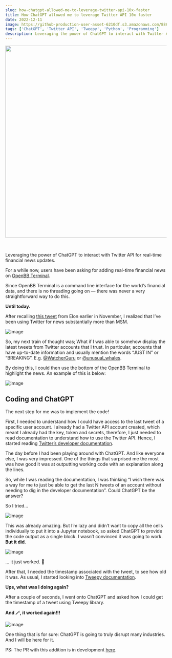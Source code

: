 ```yaml
---
slug: how-chatgpt-allowed-me-to-leverage-twitter-api-10x-faster
title: How ChatGPT allowed me to leverage Twitter API 10x faster
date: 2022-12-11
image: https://github-production-user-asset-6210df.s3.amazonaws.com/88618738/280552939-af9954fe-c1ff-4fc7-802a-a81c82adb86d.png
tags: ['ChatGPT', 'Twitter API', 'Tweepy', 'Python', 'Programming']
description: Leveraging the power of ChatGPT to interact with Twitter API for real-time financial news updates.
---
```


<p align="center">
    <img width="600" src="https://github-production-user-asset-6210df.s3.amazonaws.com/88618738/280552939-af9954fe-c1ff-4fc7-802a-a81c82adb86d.png"/>
</p>

<br />

Leveraging the power of ChatGPT to interact with Twitter API for real-time financial news updates.

<!-- truncate -->

<div style={{borderTop: '1px solid #0088CC', margin: '1.5em 0'}} />

For a while now, users have been asking for adding real-time financial news on [OpenBB Terminal](https://github.com/OpenBB-finance/OpenBBTerminal).

Since OpenBB Terminal is a command line interface for the world’s financial data, and there is no threading going on — there was never a very straightforward way to do this.

**Until today.**

After recalling [this tweet](https://twitter.com/elonmusk/status/1591121142961799168?s=20&t=j-cjTu-XA9SNcY8PBrbUnQ) from Elon earlier in November, I realized that I’ve been using Twitter for news substantially more than MSM.

![image](https://github.com/Meg1211/my-website/assets/88618738/d7c7a808-90d6-4cea-8128-8edc95262664)

So, my next train of thought was; What if I was able to somehow display the latest tweets from Twitter accounts that I trust. In particular, accounts that have up-to-date information and usually mention the words “JUST IN” or “BREAKING”. E.g. [@WatcherGuru](https://twitter.com/WatcherGuru) or [@unusual_whales](https://twitter.com/unusual_whales).

By doing this, I could then use the bottom of the OpenBB Terminal to highlight the news. An example of this is below:

![image](https://github.com/Meg1211/my-website/assets/88618738/5335cbf9-eebe-44e4-8944-7284e8797abe)

## Coding and ChatGPT

The next step for me was to implement the code!

First, I needed to understand how I could have access to the last tweet of a specific user account. I already had a Twitter API account created, which meant I already had the key, token and secrets, therefore, I just needed to read documentation to understand how to use the Twitter API. Hence, I started reading [Twitter’s developer documentation](https://developer.twitter.com/en/docs/twitter-api/tweets/search/api-reference/get-tweets-search-recent).

The day before I had been playing around with ChatGPT. And like everyone else, I was very impressed. One of the things that surprised me the most was how good it was at outputting working code with an explanation along the lines.

So, while I was reading the documentation, I was thinking “I wish there was a way for me to just be able to get the last N tweets of an account without needing to dig in the developer documentation”. Could ChatGPT be the answer?

So I tried…

![image](https://github.com/Meg1211/my-website/assets/88618738/dd94a0f4-20a1-4bb5-92dc-fa598fb095ac)

This was already amazing. But I’m lazy and didn’t want to copy all the cells individually to put it into a Jupyter notebook, so asked ChatGPT to provide the code output as a single block. I wasn’t convinced it was going to work. **But it did**.

![image](https://github.com/Meg1211/my-website/assets/88618738/4294d79a-fdaf-4593-8621-686db0dc13af)

… it just worked. 🤯

After that, I needed the timestamp associated with the tweet, to see how old it was. As usual, I started looking into [Tweepy documentation](https://docs.tweepy.org/en/latest/authentication.html#twitter-api-v2).

**Ups, what was I doing again?**

After a couple of seconds, I went onto ChatGPT and asked how I could get the timestamp of a tweet using Tweepy library.

**And 🪄, it worked again!!!**

![image](https://github.com/Meg1211/my-website/assets/88618738/af9954fe-c1ff-4fc7-802a-a81c82adb86d)

One thing that is for sure: ChatGPT is going to truly disrupt many industries. And I will be here for it.

PS: The PR with this addition is in development [here](https://github.com/OpenBB-finance/OpenBBTerminal/pull/3757).
